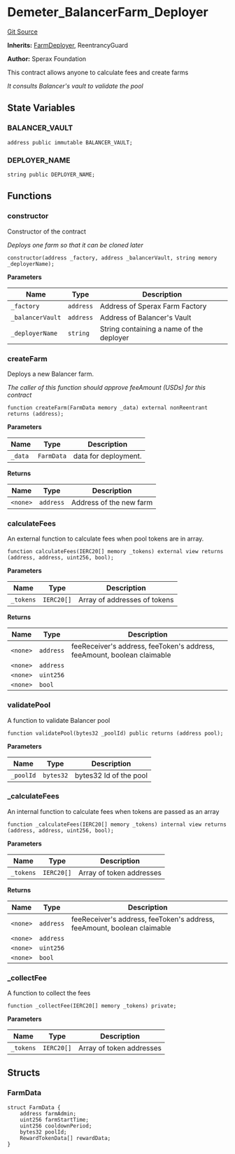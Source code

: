 # Demeter_BalancerFarm_Deployer

[Git Source](https://github.com/Sperax/Demeter-Protocol/blob/fe40a3b3400612e06e8894e40f27c05bc3ec9a73/contracts/balancer/Demeter_BalancerFarm_Deployer.sol)

**Inherits:**
[FarmDeployer](/contracts/FarmDeployer.sol/contract.FarmDeployer.md), ReentrancyGuard

**Author:**
Sperax Foundation

This contract allows anyone to calculate fees and create farms

*It consults Balancer's vault to validate the pool*

## State Variables

### BALANCER_VAULT

```solidity
address public immutable BALANCER_VAULT;
```

### DEPLOYER_NAME

```solidity
string public DEPLOYER_NAME;
```

## Functions

### constructor

Constructor of the contract

*Deploys one farm so that it can be cloned later*

```solidity
constructor(address _factory, address _balancerVault, string memory _deployerName);
```

**Parameters**

|Name|Type|Description|
|----|----|-----------|
|`_factory`|`address`|Address of Sperax Farm Factory|
|`_balancerVault`|`address`|Address of Balancer's Vault|
|`_deployerName`|`string`|String containing a name of the deployer|

### createFarm

Deploys a new Balancer farm.

*The caller of this function should approve feeAmount (USDs) for this contract*

```solidity
function createFarm(FarmData memory _data) external nonReentrant returns (address);
```

**Parameters**

|Name|Type|Description|
|----|----|-----------|
|`_data`|`FarmData`|data for deployment.|

**Returns**

|Name|Type|Description|
|----|----|-----------|
|`<none>`|`address`|Address of the new farm|

### calculateFees

An external function to calculate fees when pool tokens are in array.

```solidity
function calculateFees(IERC20[] memory _tokens) external view returns (address, address, uint256, bool);
```

**Parameters**

|Name|Type|Description|
|----|----|-----------|
|`_tokens`|`IERC20[]`|Array of addresses of tokens|

**Returns**

|Name|Type|Description|
|----|----|-----------|
|`<none>`|`address`|feeReceiver's address, feeToken's address, feeAmount, boolean claimable|
|`<none>`|`address`||
|`<none>`|`uint256`||
|`<none>`|`bool`||

### validatePool

A function to validate Balancer pool

```solidity
function validatePool(bytes32 _poolId) public returns (address pool);
```

**Parameters**

|Name|Type|Description|
|----|----|-----------|
|`_poolId`|`bytes32`|bytes32 Id of the pool|

### \_calculateFees

An internal function to calculate fees when tokens are passed as an array

```solidity
function _calculateFees(IERC20[] memory _tokens) internal view returns (address, address, uint256, bool);
```

**Parameters**

|Name|Type|Description|
|----|----|-----------|
|`_tokens`|`IERC20[]`|Array of token addresses|

**Returns**

|Name|Type|Description|
|----|----|-----------|
|`<none>`|`address`|feeReceiver's address, feeToken's address, feeAmount, boolean claimable|
|`<none>`|`address`||
|`<none>`|`uint256`||
|`<none>`|`bool`||

### \_collectFee

A function to collect the fees

```solidity
function _collectFee(IERC20[] memory _tokens) private;
```

**Parameters**

|Name|Type|Description|
|----|----|-----------|
|`_tokens`|`IERC20[]`|Array of token addresses|

## Structs

### FarmData

```solidity
struct FarmData {
    address farmAdmin;
    uint256 farmStartTime;
    uint256 cooldownPeriod;
    bytes32 poolId;
    RewardTokenData[] rewardData;
}
```
